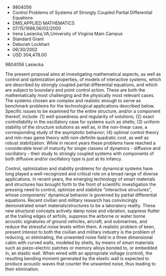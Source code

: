 
* 9804056
* Control Problems of Systems of Strongly Coupled Partial Differential Equations
* DMS,APPLIED MATHEMATICS
* 07/15/1998,06/02/2000
* Irena Lasiecka,VA,University of Virginia Main Campus
* Standard Grant
* Deborah Lockhart
* 06/30/2002
* USD 304,478.00

9804056 Lasiecka

The present proposal aims at investigating mathematical aspects, as well as
control and optimization properties, of models of interactive systems, which are
described by strongly coupled partial differential equations, and which are
subject to boundary and point control action. These are both the mathematically
most challenging and the physically most relevant cases. The systems chosen are
complex and realistic enough to serve as benchmark problems for the
technological applications described below. Specific issues to be examined for
the entire structure, and/or a component thereof, include: (1) well-posedness
and regularity of solutions; (2) exact controllability in the oscillatory case
for systems such as shells; (3) uniform stability of the structure solutions as
well as, in the non-linear case, a corresponding study of the asymptotic
behavior; (4) optimal control theory and min-max game theory with non-definite
quadratic cost, as well as robust stabilization. While in recent years these
problems have reached a considerable level of maturity for single classes of
dynamics - diffusive and oscillatory - their study to strongly coupled systems
with components of both diffusive and/or oscillatory type is just at its
infancy.

Control, optimization and stability problems for dynamical systems have long
played a well-recognized and critical role on a broad range of diverse
applications. In recent years, the emerging technology of smart materials and
structures has brought forth to the front of scientific investigation the
pressing need to control, optimize and stabilize "interactive structures", whose
components' dynamical behavior is governed by partial differential equations.
Recent civilian and military research has convincingly demonstrated smart
materials/structures to be a laboratory reality. These new structural concepts
actively damp noise and vibration, suppress flutter at the trailing edges of
airfoils, suppress the airborne or water borne acoustic signatures of ground
vehicles, aircraft, and submarines, and reduce the stressful noise levels within
them. A realistic problem of keen, present interest to both the civilian and
military industry is the problem of reducing, or eliminating, the unwanted noise
field in a three dimensional cabin with curved walls, modeled by shells, by
means of smart materials such as piezo-electric patches or memory alloys bonded
to, or embedded in, an elastic wall. When wired with an appropriate voltage
(control), the resulting bending moment generated by the elastic wall is
expected to produce acoustic waves that counter the unwanted noise, thus leading
to their elimination.

